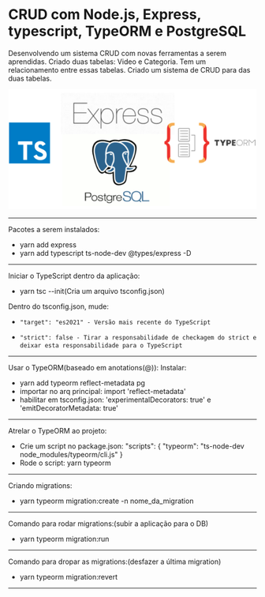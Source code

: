 # CRUD com Node.js, Express, typescript, TypeORM e PostgreSQL

Desenvolvendo um sistema CRUD com novas ferramentas a serem aprendidas.
Criado duas tabelas: Video e Categoria. Tem um relacionamento entre essas tabelas.
Criado um sistema de CRUD para das duas tabelas.

![TypeORM](TypeORM.png)
________________________________________________________________________
Pacotes a serem instalados:
- yarn add express
- yarn add typescript ts-node-dev @types/express -D

________________________________________________________________________
Iniciar o TypeScript dentro da aplicação:
- yarn tsc --init(Cria um arquivo tsconfig.json)

Dentro do tsconfig.json, mude:
-     "target": "es2021" - Versão mais recente do TypeScript
-     "strict": false - Tirar a responsabilidade de checkagem do strict e deixar esta responsabilidade para o TypeScript

________________________________________________________________________
Usar o TypeORM(baseado em anotations(@)):
Instalar:
- yarn add typeorm reflect-metadata pg
- importar no arq principal: import 'reflect-metadata'
- habilitar em tsconfig.json: 'experimentalDecorators: true' e 'emitDecoratorMetadata: true'

________________________________________________________________________
Atrelar o TypeORM ao projeto:
- Crie um script no package.json:
    "scripts": {
        "typeorm": "ts-node-dev node_modules/typeorm/cli.js"
    }
- Rode o script: yarn typeorm

________________________________________________________________________
Criando migrations:
- yarn typeorm migration:create -n nome_da_migration

________________________________________________________________________
Comando para rodar migrations:(subir a aplicação para o DB)
- yarn typeorm migration:run

________________________________________________________________________
Comando para dropar as migrations:(desfazer a última migration)
- yarn typeorm migration:revert

________________________________________________________________________

